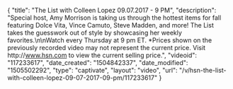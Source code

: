 {
    "title": "The List with Colleen Lopez 09.07.2017 - 9 PM",
    "description": "Special host, Amy Morrison is taking us through the hottest items for fall featuring Dolce Vita, Vince Camuto, Steve Madden, and more!  The List takes the guesswork out of style by showcasing her weekly favorites.\n\nWatch every Thursday at 9 pm ET. *Prices shown on the previously recorded video may not represent the current price. Visit http:\/\/www.hsn.com to view the current selling price.",
    "videoid": "117233617",
    "date_created": "1504842337",
    "date_modified": "1505502292",
    "type": "captivate",
    "layout": "video",
    "url": "\/v\/hsn-the-list-with-colleen-lopez-09-07-2017-09-pm\/117233617"
}